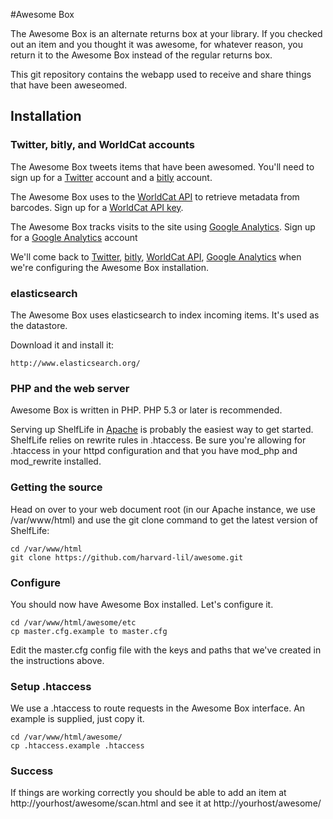 #Awesome Box

The Awesome Box is an alternate returns box at your library. If you checked out an item and you thought it was awesome, for whatever reason, you return it to the Awesome Box instead of the regular returns box.

This git repository contains the webapp used to receive and share things that have been aweseomed.

## Installation

### Twitter, bitly, and WorldCat accounts

The Awesome Box tweets items that have been awesomed. You'll need to sign up for a [Twitter](http://twitter.com) account and a [bitly](https://bitly.com/) account.

The Awesome Box uses to the [WorldCat API](http://oclc.org/developer/documentation/worldcat-basic-api/using-api) to retrieve metadata from barcodes. Sign up for a [WorldCat API key](http://oclc.org/developer/documentation/worldcat-basic-api/using-api).

The Awesome Box tracks visits to the site using [Google Analytics](http://www.google.com/analytics/). Sign up for a [Google Analytics](http://www.google.com/analytics/) account

We'll come back to [Twitter](http://twitter.com), [bitly](https://bitly.com/), [WorldCat API](http://oclc.org/developer/documentation/worldcat-basic-api/using-api), [Google Analytics](http://www.google.com/analytics/) when we're configuring the Awesome Box installation.

### elasticsearch

The Awesome Box uses elasticsearch to index incoming items. It's used as the datastore. 

Download it and install it:

    http://www.elasticsearch.org/

### PHP and the web server

Awesome Box is written in PHP. PHP 5.3 or later is recommended.

Serving up ShelfLife in [Apache](http://httpd.apache.org/) is probably the easiest way to get started. ShelfLife relies on rewrite rules in .htaccess. Be sure you're allowing for .htaccess in your httpd configuration and that you have mod_php and mod_rewrite installed.

### Getting the source

Head on over to your web document root (in our Apache instance, we use /var/www/html) and use the git clone command to get the latest version of ShelfLife:

    cd /var/www/html
    git clone https://github.com/harvard-lil/awesome.git

### Configure

You should now have Awesome Box installed. Let's configure it.

    cd /var/www/html/awesome/etc
    cp master.cfg.example to master.cfg

Edit the master.cfg config file with the keys and paths that we've created in the instructions above.

### Setup .htaccess

We use a .htaccess to route requests in the Awesome Box interface. An example is supplied, just copy it.

    cd /var/www/html/awesome/
    cp .htaccess.example .htaccess

### Success

If things are working correctly you should be able to add an item at http://yourhost/awesome/scan.html and see it at http://yourhost/awesome/
